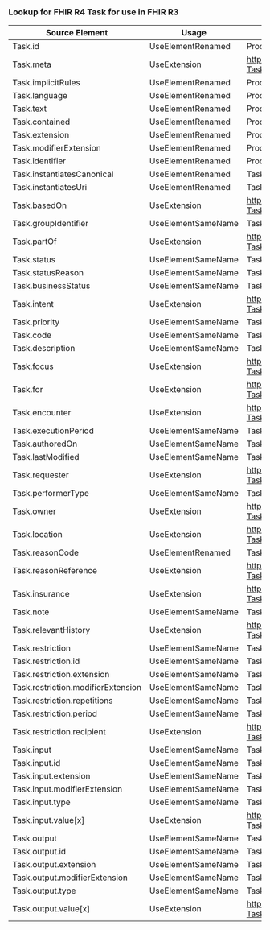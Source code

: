 ### Lookup for FHIR R4 Task for use in FHIR R3

| Source Element | Usage | Target |
| -------------- | ----- | ------ |
| Task.id | UseElementRenamed | ProcessRequest.id |
| Task.meta | UseExtension | http://hl7.org/fhir/4.0/StructureDefinition/extension-Task.meta |
| Task.implicitRules | UseElementRenamed | ProcessRequest.implicitRules |
| Task.language | UseElementRenamed | ProcessRequest.language |
| Task.text | UseElementRenamed | ProcessRequest.text |
| Task.contained | UseElementRenamed | ProcessRequest.contained |
| Task.extension | UseElementRenamed | ProcessRequest.extension |
| Task.modifierExtension | UseElementRenamed | ProcessRequest.modifierExtension |
| Task.identifier | UseElementRenamed | ProcessRequest.identifier |
| Task.instantiatesCanonical | UseElementRenamed | Task.definition[x] |
| Task.instantiatesUri | UseElementRenamed | Task.definition[x] |
| Task.basedOn | UseExtension | http://hl7.org/fhir/4.0/StructureDefinition/extension-Task.basedOn |
| Task.groupIdentifier | UseElementSameName | Task.groupIdentifier |
| Task.partOf | UseExtension | http://hl7.org/fhir/4.0/StructureDefinition/extension-Task.partOf |
| Task.status | UseElementSameName | Task.status |
| Task.statusReason | UseElementSameName | Task.statusReason |
| Task.businessStatus | UseElementSameName | Task.businessStatus |
| Task.intent | UseExtension | http://hl7.org/fhir/4.0/StructureDefinition/extension-Task.intent |
| Task.priority | UseElementSameName | Task.priority |
| Task.code | UseElementSameName | Task.code |
| Task.description | UseElementSameName | Task.description |
| Task.focus | UseExtension | http://hl7.org/fhir/4.0/StructureDefinition/extension-Task.focus |
| Task.for | UseExtension | http://hl7.org/fhir/4.0/StructureDefinition/extension-Task.for |
| Task.encounter | UseExtension | http://hl7.org/fhir/4.0/StructureDefinition/extension-Task.encounter |
| Task.executionPeriod | UseElementSameName | Task.executionPeriod |
| Task.authoredOn | UseElementSameName | Task.authoredOn |
| Task.lastModified | UseElementSameName | Task.lastModified |
| Task.requester | UseExtension | http://hl7.org/fhir/4.0/StructureDefinition/extension-Task.requester |
| Task.performerType | UseElementSameName | Task.performerType |
| Task.owner | UseExtension | http://hl7.org/fhir/4.0/StructureDefinition/extension-Task.owner |
| Task.location | UseExtension | http://hl7.org/fhir/4.0/StructureDefinition/extension-Task.location |
| Task.reasonCode | UseElementRenamed | Task.reason |
| Task.reasonReference | UseExtension | http://hl7.org/fhir/4.0/StructureDefinition/extension-Task.reasonReference |
| Task.insurance | UseExtension | http://hl7.org/fhir/4.0/StructureDefinition/extension-Task.insurance |
| Task.note | UseElementSameName | Task.note |
| Task.relevantHistory | UseExtension | http://hl7.org/fhir/4.0/StructureDefinition/extension-Task.relevantHistory |
| Task.restriction | UseElementSameName | Task.restriction |
| Task.restriction.id | UseElementSameName | Task.restriction.id |
| Task.restriction.extension | UseElementSameName | Task.restriction.extension |
| Task.restriction.modifierExtension | UseElementSameName | Task.restriction.modifierExtension |
| Task.restriction.repetitions | UseElementSameName | Task.restriction.repetitions |
| Task.restriction.period | UseElementSameName | Task.restriction.period |
| Task.restriction.recipient | UseExtension | http://hl7.org/fhir/4.0/StructureDefinition/extension-Task.restriction.recipient |
| Task.input | UseElementSameName | Task.input |
| Task.input.id | UseElementSameName | Task.input.id |
| Task.input.extension | UseElementSameName | Task.input.extension |
| Task.input.modifierExtension | UseElementSameName | Task.input.modifierExtension |
| Task.input.type | UseElementSameName | Task.input.type |
| Task.input.value[x] | UseExtension | http://hl7.org/fhir/4.0/StructureDefinition/extension-Task.input.value |
| Task.output | UseElementSameName | Task.output |
| Task.output.id | UseElementSameName | Task.output.id |
| Task.output.extension | UseElementSameName | Task.output.extension |
| Task.output.modifierExtension | UseElementSameName | Task.output.modifierExtension |
| Task.output.type | UseElementSameName | Task.output.type |
| Task.output.value[x] | UseExtension | http://hl7.org/fhir/4.0/StructureDefinition/extension-Task.output.value |
